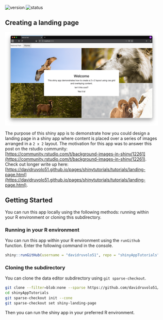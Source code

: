 <!-- badges: start -->
![version](https://img.shields.io/badge/dynamic/json?color=2d7ddd&label=version&query=version&url=https%3A%2F%2Fraw.githubusercontent.com%2Fdavidruvolo51%2FshinyAppTutorials%2Fmain%2Fshiny-landing-page%2Fpackage.json)
![status](https://img.shields.io/badge/dynamic/json?color=success&label=status&query=status&url=https%3A%2F%2Fraw.githubusercontent.com%2Fdavidruvolo51%2FshinyAppTutorials%2Fmain%2Fshiny-landing-page%2Fpackage.json)
<!-- badges: end -->

## Creating a landing page

![landing page demo](preview.png)

The purpose of this shiny app is to demonstrate how you could design a landing page in a shiny app where content is placed over a series of images arranged in a `2 x 2` layout. The motivation for this app was to answer this post on the rstudio community: [https://community.rstudio.com/t/background-images-in-shiny/12261](https://community.rstudio.com/t/background-images-in-shiny/12261). Check out longer write up here: [https://davidruvolo51.github.io/pages/shinytutorials/tutorials/landing-page.html](https://davidruvolo51.github.io/pages/shinytutorials/tutorials/landing-page.html).

## Getting Started

You can run this app locally using the following methods: running within your R environment or cloning this subdirectory.

### Running in your R environment

You can run this app within your R environment using the `runGithub` function. Enter the following command in the console.

```r
shiny::runGitHub(username = "davidruvolo51", repo = "shinyAppTutorials", subdir = "shiny-landing-page")
```

### Cloning the subdirectory

You can clone the data editor subdirectory using `git sparse-checkout`.

```bash
git clone --filter=blob:none --sparse https://github.com/davidruvolo51/shinyAppTutorials
cd shinyAppTutorials
git sparse-checkout init --cone
git sparse-checkout set shiny-landing-page
```

Then you can run the shiny app in your preferred R environment.
